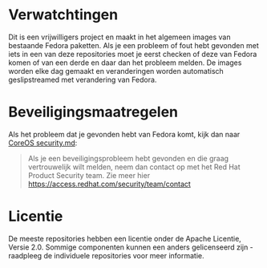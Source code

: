 # Verwatchtingen

Dit is een vrijwilligers project en maakt in het algemeen images van bestaande Fedora paketten.
Als je een probleem of fout hebt gevonden met iets in een van deze repositories moet je
eerst checken of deze van Fedora komen of van een derde en daar dan het probleem melden.
De images worden elke dag gemaakt en veranderingen worden automatisch geslipstreamed met verandering van Fedora.

# Beveiligingsmaatregelen
Als het probleem dat je gevonden hebt van Fedora komt, kijk dan naar
[CoreOS security.md](https://github.com/coreos/.github/blob/master/SECURITY.md):
>Als je een beveiligingsprobleem hebt gevonden en die graag vertrouwelijk wilt melden, neem
dan contact op met het Red Hat Product Security team. Zie meer hier https://access.redhat.com/security/team/contact

# Licentie
De meeste repositories hebben een licentie onder de Apache Licentie, Versie 2.0. Sommige componenten kunnen een
anders gelicenseerd zijn - raadpleeg de individuele repositories voor meer informatie.